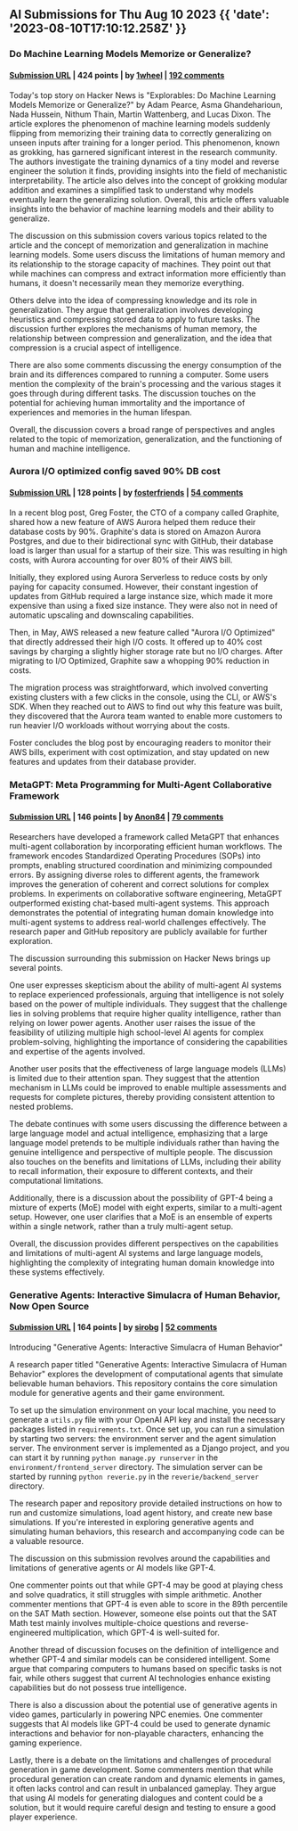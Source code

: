 ## AI Submissions for Thu Aug 10 2023 {{ 'date': '2023-08-10T17:10:12.258Z' }}

### Do Machine Learning Models Memorize or Generalize?

#### [Submission URL](https://pair.withgoogle.com/explorables/grokking/) | 424 points | by [1wheel](https://news.ycombinator.com/user?id=1wheel) | [192 comments](https://news.ycombinator.com/item?id=37076210)

Today's top story on Hacker News is "Explorables: Do Machine Learning Models Memorize or Generalize?" by Adam Pearce, Asma Ghandeharioun, Nada Hussein, Nithum Thain, Martin Wattenberg, and Lucas Dixon. The article explores the phenomenon of machine learning models suddenly flipping from memorizing their training data to correctly generalizing on unseen inputs after training for a longer period. This phenomenon, known as grokking, has garnered significant interest in the research community. The authors investigate the training dynamics of a tiny model and reverse engineer the solution it finds, providing insights into the field of mechanistic interpretability. The article also delves into the concept of grokking modular addition and examines a simplified task to understand why models eventually learn the generalizing solution. Overall, this article offers valuable insights into the behavior of machine learning models and their ability to generalize.

The discussion on this submission covers various topics related to the article and the concept of memorization and generalization in machine learning models. Some users discuss the limitations of human memory and its relationship to the storage capacity of machines. They point out that while machines can compress and extract information more efficiently than humans, it doesn't necessarily mean they memorize everything. 

Others delve into the idea of compressing knowledge and its role in generalization. They argue that generalization involves developing heuristics and compressing stored data to apply to future tasks. The discussion further explores the mechanisms of human memory, the relationship between compression and generalization, and the idea that compression is a crucial aspect of intelligence.

There are also some comments discussing the energy consumption of the brain and its differences compared to running a computer. Some users mention the complexity of the brain's processing and the various stages it goes through during different tasks. The discussion touches on the potential for achieving human immortality and the importance of experiences and memories in the human lifespan.

Overall, the discussion covers a broad range of perspectives and angles related to the topic of memorization, generalization, and the functioning of human and machine intelligence.

### Aurora I/O optimized config saved 90% DB cost

#### [Submission URL](https://graphite.dev/blog/how-an-aws-aurora-feature-cut-db-costs) | 128 points | by [fosterfriends](https://news.ycombinator.com/user?id=fosterfriends) | [54 comments](https://news.ycombinator.com/item?id=37079909)

In a recent blog post, Greg Foster, the CTO of a company called Graphite, shared how a new feature of AWS Aurora helped them reduce their database costs by 90%. Graphite's data is stored on Amazon Aurora Postgres, and due to their bidirectional sync with GitHub, their database load is larger than usual for a startup of their size. This was resulting in high costs, with Aurora accounting for over 80% of their AWS bill. 

Initially, they explored using Aurora Serverless to reduce costs by only paying for capacity consumed. However, their constant ingestion of updates from GitHub required a large instance size, which made it more expensive than using a fixed size instance. They were also not in need of automatic upscaling and downscaling capabilities.

Then, in May, AWS released a new feature called "Aurora I/O Optimized" that directly addressed their high I/O costs. It offered up to 40% cost savings by charging a slightly higher storage rate but no I/O charges. After migrating to I/O Optimized, Graphite saw a whopping 90% reduction in costs.

The migration process was straightforward, which involved converting existing clusters with a few clicks in the console, using the CLI, or AWS's SDK. When they reached out to AWS to find out why this feature was built, they discovered that the Aurora team wanted to enable more customers to run heavier I/O workloads without worrying about the costs.

Foster concludes the blog post by encouraging readers to monitor their AWS bills, experiment with cost optimization, and stay updated on new features and updates from their database provider.

### MetaGPT: Meta Programming for Multi-Agent Collaborative Framework

#### [Submission URL](https://arxiv.org/abs/2308.00352) | 146 points | by [Anon84](https://news.ycombinator.com/user?id=Anon84) | [79 comments](https://news.ycombinator.com/item?id=37076125)

Researchers have developed a framework called MetaGPT that enhances multi-agent collaboration by incorporating efficient human workflows. The framework encodes Standardized Operating Procedures (SOPs) into prompts, enabling structured coordination and minimizing compounded errors. By assigning diverse roles to different agents, the framework improves the generation of coherent and correct solutions for complex problems. In experiments on collaborative software engineering, MetaGPT outperformed existing chat-based multi-agent systems. This approach demonstrates the potential of integrating human domain knowledge into multi-agent systems to address real-world challenges effectively. The research paper and GitHub repository are publicly available for further exploration.

The discussion surrounding this submission on Hacker News brings up several points. 

One user expresses skepticism about the ability of multi-agent AI systems to replace experienced professionals, arguing that intelligence is not solely based on the power of multiple individuals. They suggest that the challenge lies in solving problems that require higher quality intelligence, rather than relying on lower power agents. Another user raises the issue of the feasibility of utilizing multiple high school-level AI agents for complex problem-solving, highlighting the importance of considering the capabilities and expertise of the agents involved. 

Another user posits that the effectiveness of large language models (LLMs) is limited due to their attention span. They suggest that the attention mechanism in LLMs could be improved to enable multiple assessments and requests for complete pictures, thereby providing consistent attention to nested problems. 

The debate continues with some users discussing the difference between a large language model and actual intelligence, emphasizing that a large language model pretends to be multiple individuals rather than having the genuine intelligence and perspective of multiple people. The discussion also touches on the benefits and limitations of LLMs, including their ability to recall information, their exposure to different contexts, and their computational limitations. 

Additionally, there is a discussion about the possibility of GPT-4 being a mixture of experts (MoE) model with eight experts, similar to a multi-agent setup. However, one user clarifies that a MoE is an ensemble of experts within a single network, rather than a truly multi-agent setup. 

Overall, the discussion provides different perspectives on the capabilities and limitations of multi-agent AI systems and large language models, highlighting the complexity of integrating human domain knowledge into these systems effectively.

### Generative Agents: Interactive Simulacra of Human Behavior, Now Open Source

#### [Submission URL](https://github.com/joonspk-research/generative_agents) | 164 points | by [sirobg](https://news.ycombinator.com/user?id=sirobg) | [52 comments](https://news.ycombinator.com/item?id=37073938)

Introducing "Generative Agents: Interactive Simulacra of Human Behavior"

A research paper titled "Generative Agents: Interactive Simulacra of Human Behavior" explores the development of computational agents that simulate believable human behaviors. This repository contains the core simulation module for generative agents and their game environment. 

To set up the simulation environment on your local machine, you need to generate a `utils.py` file with your OpenAI API key and install the necessary packages listed in `requirements.txt`. Once set up, you can run a simulation by starting two servers: the environment server and the agent simulation server. The environment server is implemented as a Django project, and you can start it by running `python manage.py runserver` in the `environment/frontend_server` directory. The simulation server can be started by running `python reverie.py` in the `reverie/backend_server` directory. 

The research paper and repository provide detailed instructions on how to run and customize simulations, load agent history, and create new base simulations. If you're interested in exploring generative agents and simulating human behaviors, this research and accompanying code can be a valuable resource.

The discussion on this submission revolves around the capabilities and limitations of generative agents or AI models like GPT-4.

One commenter points out that while GPT-4 may be good at playing chess and solve quadratics, it still struggles with simple arithmetic. Another commenter mentions that GPT-4 is even able to score in the 89th percentile on the SAT Math section. However, someone else points out that the SAT Math test mainly involves multiple-choice questions and reverse-engineered multiplication, which GPT-4 is well-suited for.

Another thread of discussion focuses on the definition of intelligence and whether GPT-4 and similar models can be considered intelligent. Some argue that comparing computers to humans based on specific tasks is not fair, while others suggest that current AI technologies enhance existing capabilities but do not possess true intelligence.

There is also a discussion about the potential use of generative agents in video games, particularly in powering NPC enemies. One commenter suggests that AI models like GPT-4 could be used to generate dynamic interactions and behavior for non-playable characters, enhancing the gaming experience.

Lastly, there is a debate on the limitations and challenges of procedural generation in game development. Some commenters mention that while procedural generation can create random and dynamic elements in games, it often lacks control and can result in unbalanced gameplay. They argue that using AI models for generating dialogues and content could be a solution, but it would require careful design and testing to ensure a good player experience.

